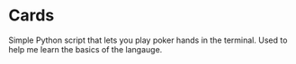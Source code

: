 # Cards
Simple Python script that lets you play poker hands in the terminal. Used to help me learn the basics of the langauge.